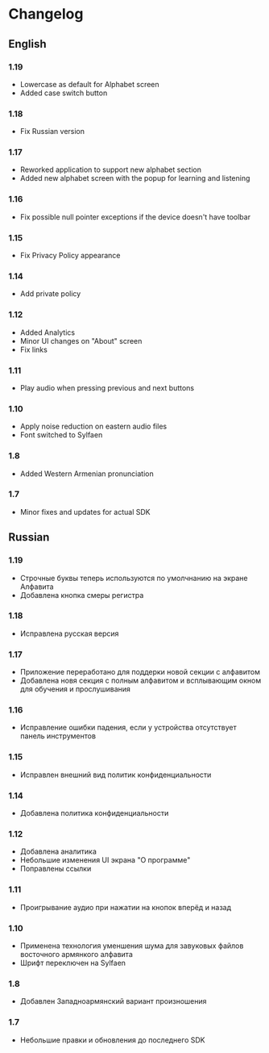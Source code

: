 # Changelog

## English

### 1.19

* Lowercase as default for Alphabet screen
* Added case switch button

### 1.18

* Fix Russian version

### 1.17

* Reworked application to support new alphabet section
* Added new alphabet screen with the popup for learning and listening

### 1.16

* Fix possible null pointer exceptions if the device doesn't have toolbar

### 1.15

* Fix Privacy Policy appearance

### 1.14

* Add private policy

### 1.12

* Added Analytics
* Minor UI changes on "About" screen
* Fix links

### 1.11

* Play audio when pressing previous and next buttons

### 1.10

* Apply noise reduction on eastern audio files 
* Font switched to Sylfaen

### 1.8

* Added Western Armenian pronunciation

### 1.7

* Minor fixes and updates for actual SDK

## Russian

### 1.19

* Строчные буквы теперь используются по умолчнанию на экране Алфавита
* Добавлена кнопка смеры регистра

### 1.18

* Исправлена русская версия

### 1.17

* Приложение переработано для поддерки новой секции с алфавитом
* Добавлена новя секция с полным алфавитом и всплывающим окном для обучения и прослушивания

### 1.16

* Исправление ошибки падения, если у устройства отсутствует панель инструментов

### 1.15

* Исправлен внешний вид политик конфиденциальности

### 1.14

* Добавлена политика конфиденциальности

### 1.12

* Добавлена аналитика
* Небольшие изменения UI экрана "О программе"
* Поправлены ссылки

### 1.11

* Проигрывание аудио при нажатии на кнопок вперёд и назад

### 1.10

* Применена технология уменшения шума для завуковых файлов восточного армянкого алфавита
* Шрифт переключен на Sylfaen

### 1.8

* Добавлен Западноармянский вариант произношения

### 1.7

* Небольшие правки и обновления до последнего SDK
